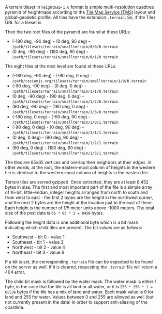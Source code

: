 A terrain tileset in `heightmap-1.0` format is simple multi-resolution quadtree pyramid of heightmaps according to the [Tile Map Service (TMS)](http://wiki.osgeo.org/wiki/Tile_Map_Service_Specification) layout and global-geodetic profile.  All tiles have the extension <code>.terrain</code>.  So, if the Tiles URL for a tileset is:

Then the two root files of the pyramid are found at these URLs:

* (-180 deg, -90 deg) - (0 deg, 90 deg) - `/path/tilesets/terrain/smallterrain/0/0/0.terrain`
* (0 deg, -90 deg) - (180 deg, 90 deg) - `/path/tilesets/terrain/smallterrain/0/1/0.terrain`

The eight tiles at the next level are found at these URLs:

* (-180 deg, -90 deg) - (-90 deg, 0 deg) - `/path/cesiumjs.org/tilesets/terrain/smallterrain/1/0/0.terrain`
* (-90 deg, -90 deg) - (0 deg, 0 deg) - `/path/tilesets/terrain/smallterrain/1/1/0.terrain`
* (0 deg, -90 deg) - (90 deg, 0 deg) - `/path/tilesets/terrain/smallterrain/1/2/0.terrain`
* (90 deg, -90 deg) - (180 deg, 0 deg) - `/path/tilesets/terrain/smallterrain/1/3/0.terrain`
* (-180 deg, 0 deg) - (-90 deg, 90 deg) - `/path/tilesets/terrain/smallterrain/1/0/1.terrain`
* (-90 deg, 0 deg) - (0 deg, 90 deg) - `/path/tilesets/terrain/smallterrain/1/1/1.terrain`
* (0 deg, 0 deg) - (90 deg, 90 deg) - `/path/tilesets/terrain/smallterrain/1/2/1.terrain`
* (90 deg, 0 deg) - (180 deg, 90 deg) - `/path/tilesets/terrain/smallterrain/1/3/1.terrain`

The tiles are 65x65 vertices and overlap their neighbors at their edges. In other words, at the root, the eastern-most column of heights in the western tile is identical to the western-most column of heights in the eastern tile.

Terrain tiles are served gzipped. Once extracted, they are at least 8,452 bytes in size. The first and most important part of the file is a simple array of 16-bit, little-endian, integer heights arranged from north to south and from west to east - the first 2 bytes are the height in the northwest corner, and the next 2 bytes are the height at the location just to the east of there. Each height is the number of 1/5 meter units above -1000 meters. The total size of the post data is `65 * 65 * 2 = 8450` bytes.

Following the height data is one additional byte which is a bit mask indicating which child tiles are present. The bit values are as follows:

* Southwest - bit 0 - value 1
* Southeast - bit 1 - value 2
* Northwest - bit 2 - value 4
* Northeast - bit 3 - value 8

If a bit is set, the corresponding `.terrain` file can be expected to be found on the server as well. If it is cleared, requesting the `.terrain` file will return a 404 error.

The child bit mask is followed by the water mask. The water mask is either 1 byte, in the case that the tile is all land or all water, or it is `256 * 256 * 1 = 65536` bytes if the tile has a mix of land and water. Each mask value is 0 for land and 255 for water. Values between 0 and 255 are allowed as well (but not currently present in the data) in order to support anti-aliasing of the coastline.
